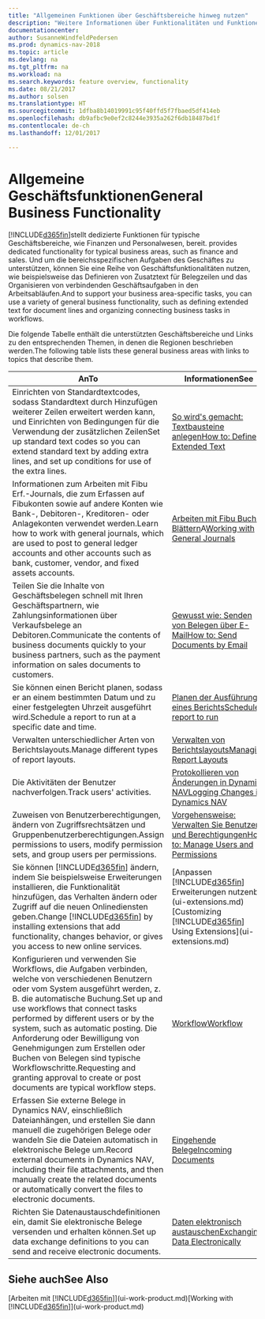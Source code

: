 ```yaml
---
title: "Allgemeinen Funktionen über Geschäftsbereiche hinweg nutzen"
description: "Weitere Informationen über Funktionalitäten und Funktionen, die über Geschäftsbereiche hinweg in Dynamics NAV verwendet werden."
documentationcenter: 
author: SusanneWindfeldPedersen
ms.prod: dynamics-nav-2018
ms.topic: article
ms.devlang: na
ms.tgt_pltfrm: na
ms.workload: na
ms.search.keywords: feature overview, functionality
ms.date: 08/21/2017
ms.author: solsen
ms.translationtype: HT
ms.sourcegitcommit: 1dfba8b14019991c95f40ffd5f7fbaed5df414eb
ms.openlocfilehash: db9afbc9e0ef2c8244e3935a262f6db18487bd1f
ms.contentlocale: de-ch
ms.lasthandoff: 12/01/2017

---
```

# <a name="general-business-functionality"></a><span data-ttu-id="9384d-103">Allgemeine Geschäftsfunktionen</span><span class="sxs-lookup"><span data-stu-id="9384d-103">General Business Functionality</span></span>
[!INCLUDE[d365fin](includes/d365fin_md.md)]<span data-ttu-id="9384d-104">stellt dedizierte Funktionen für typische Geschäftsbereiche, wie Finanzen und Personalwesen, bereit.</span><span class="sxs-lookup"><span data-stu-id="9384d-104"> provides dedicated functionality for typical business areas, such as finance and sales.</span></span> <span data-ttu-id="9384d-105">Und um die bereichsspezifischen Aufgaben des Geschäftes zu unterstützen, können Sie eine Reihe von Geschäftsfunktionalitäten nutzen, wie beispielsweise das Definieren von Zusatztext für Belegzeilen und das Organisieren von verbindenden Geschäftsaufgaben in den Arbeitsabläufen.</span><span class="sxs-lookup"><span data-stu-id="9384d-105">And to support your business area-specific tasks, you can use a variety of general business functionality, such as defining extended text for document lines and organizing connecting business tasks in workflows.</span></span>

<span data-ttu-id="9384d-106">Die folgende Tabelle enthält die unterstützten Geschäftsbereiche und Links zu den entsprechenden Themen, in denen die Regionen beschrieben werden.</span><span class="sxs-lookup"><span data-stu-id="9384d-106">The following table lists these general business areas with links to topics that describe them.</span></span>

| <span data-ttu-id="9384d-107">An</span><span class="sxs-lookup"><span data-stu-id="9384d-107">To</span></span> | <span data-ttu-id="9384d-108">Informationen</span><span class="sxs-lookup"><span data-stu-id="9384d-108">See</span></span> |
| --- | --- |
| <span data-ttu-id="9384d-109">Einrichten von Standardtextcodes, sodass Standardtext durch Hinzufügen weiterer Zeilen erweitert werden kann, und Einrichten von Bedingungen für die Verwendung der zusätzlichen Zeilen</span><span class="sxs-lookup"><span data-stu-id="9384d-109">Set up standard text codes so you can extend standard text by adding extra lines, and set up conditions for use of the extra lines.</span></span> |[<span data-ttu-id="9384d-110">So wird's gemacht: Textbausteine anlegen</span><span class="sxs-lookup"><span data-stu-id="9384d-110">How to: Define Extended Text</span></span>](ui-how-define-ext-text.md) |
| <span data-ttu-id="9384d-111">Informationen zum Arbeiten mit Fibu Erf.-Journals, die zum Erfassen auf Fibukonten sowie auf andere Konten wie Bank-, Debitoren-, Kreditoren- oder Anlagekonten verwendet werden.</span><span class="sxs-lookup"><span data-stu-id="9384d-111">Learn how to work with general journals, which are used to post to general ledger accounts and other accounts such as bank, customer, vendor, and fixed assets accounts.</span></span> |<span data-ttu-id="9384d-112">[Arbeiten mit Fibu Buch.-Blättern](ui-work-general-journals.md)A</span><span class="sxs-lookup"><span data-stu-id="9384d-112">[Working with General Journals](ui-work-general-journals.md)</span></span> |
| <span data-ttu-id="9384d-113">Teilen Sie die Inhalte von Geschäftsbelegen schnell mit Ihren Geschäftspartnern, wie Zahlungsinformationen über Verkaufsbelege an Debitoren.</span><span class="sxs-lookup"><span data-stu-id="9384d-113">Communicate the contents of business documents quickly to your business partners, such as the payment information on sales documents to customers.</span></span> |[<span data-ttu-id="9384d-114">Gewusst wie: Senden von Belegen über E-Mail</span><span class="sxs-lookup"><span data-stu-id="9384d-114">How to: Send Documents by Email</span></span>](ui-how-send-documents-email.md) |
| <span data-ttu-id="9384d-115">Sie können einen Bericht planen, sodass er an einem bestimmten Datum und zu einer festgelegten Uhrzeit ausgeführt wird.</span><span class="sxs-lookup"><span data-stu-id="9384d-115">Schedule a report to run at a specific date and time.</span></span> |[<span data-ttu-id="9384d-116">Planen der Ausführung eines Berichts</span><span class="sxs-lookup"><span data-stu-id="9384d-116">Schedule a report to run</span></span>](ui-work-report.md#ScheduleReport) |
| <span data-ttu-id="9384d-117">Verwalten unterschiedlicher Arten von Berichtslayouts.</span><span class="sxs-lookup"><span data-stu-id="9384d-117">Manage different types of report layouts.</span></span> |[<span data-ttu-id="9384d-118">Verwalten von Berichtslayouts</span><span class="sxs-lookup"><span data-stu-id="9384d-118">Managing Report Layouts</span></span>](ui-manage-report-layouts.md) |
| <span data-ttu-id="9384d-119">Die Aktivitäten der Benutzer nachverfolgen.</span><span class="sxs-lookup"><span data-stu-id="9384d-119">Track users' activities.</span></span>|[<span data-ttu-id="9384d-120">Protokollieren von Änderungen in Dynamics NAV</span><span class="sxs-lookup"><span data-stu-id="9384d-120">Logging Changes in Dynamics NAV</span></span>](across-log-changes.md)|
|<span data-ttu-id="9384d-121">Zuweisen von Benutzerberechtigungen, ändern von Zugriffsrechtsätzen und Gruppenbenutzerberechtigungen.</span><span class="sxs-lookup"><span data-stu-id="9384d-121">Assign permissions to users, modify permission sets, and group users per permissions.</span></span>|[<span data-ttu-id="9384d-122">Vorgehensweise: Verwalten Sie Benutzer und Berechtigungen</span><span class="sxs-lookup"><span data-stu-id="9384d-122">How to: Manage Users and Permissions</span></span>](ui-how-users-permissions.md)|
| <span data-ttu-id="9384d-123">Sie können [!INCLUDE[d365fin](includes/d365fin_md.md)] ändern, indem Sie beispielsweise Erweiterungen installieren, die Funktionalität hinzufügen, das Verhalten ändern oder Zugriff auf die neuen Onlinediensten geben.</span><span class="sxs-lookup"><span data-stu-id="9384d-123">Change [!INCLUDE[d365fin](includes/d365fin_md.md)] by installing extensions that add functionality, changes behavior, or gives you access to new online services.</span></span> |<span data-ttu-id="9384d-124">[Anpassen [!INCLUDE[d365fin](includes/d365fin_md.md)] Erweiterungen nutzenb](ui-extensions.md)</span><span class="sxs-lookup"><span data-stu-id="9384d-124">[Customizing [!INCLUDE[d365fin](includes/d365fin_md.md)] Using Extensions](ui-extensions.md)</span></span> |
|<span data-ttu-id="9384d-125">Konfigurieren und verwenden Sie Workflows, die Aufgaben verbinden, welche von verschiedenen Benutzern oder vom System ausgeführt werden, z. B. die automatische Buchung.</span><span class="sxs-lookup"><span data-stu-id="9384d-125">Set up and use workflows that connect tasks performed by different users or by the system, such as automatic posting.</span></span> <span data-ttu-id="9384d-126">Die Anforderung oder Bewilligung von Genehmigungen zum Erstellen oder Buchen von Belegen sind typische Workflowschritte.</span><span class="sxs-lookup"><span data-stu-id="9384d-126">Requesting and granting approval to create or post documents are typical workflow steps.</span></span>|[<span data-ttu-id="9384d-127">Workflow</span><span class="sxs-lookup"><span data-stu-id="9384d-127">Workflow</span></span>](across-workflow.md)|
|<span data-ttu-id="9384d-128">Erfassen Sie externe Belege in Dynamics NAV, einschließlich Dateianhängen, und erstellen Sie dann manuell die zugehörigen Belege oder wandeln Sie die Dateien automatisch in elektronische Belege um.</span><span class="sxs-lookup"><span data-stu-id="9384d-128">Record external documents in Dynamics NAV, including their file attachments, and then manually create the related documents or automatically convert the files to electronic documents.</span></span>|[<span data-ttu-id="9384d-129">Eingehende Belege</span><span class="sxs-lookup"><span data-stu-id="9384d-129">Incoming Documents</span></span>](across-income-documents.md)|
| <span data-ttu-id="9384d-130">Richten Sie Datenaustauschdefinitionen ein, damit Sie elektronische Belege versenden und erhalten können.</span><span class="sxs-lookup"><span data-stu-id="9384d-130">Set up data exchange definitions to you can send and receive electronic documents.</span></span> |[<span data-ttu-id="9384d-131">Daten elektronisch austauschen</span><span class="sxs-lookup"><span data-stu-id="9384d-131">Exchanging Data Electronically</span></span>](across-data-exchange.md) |

## <a name="see-also"></a><span data-ttu-id="9384d-132">Siehe auch</span><span class="sxs-lookup"><span data-stu-id="9384d-132">See Also</span></span>
<span data-ttu-id="9384d-133">[Arbeiten mit [!INCLUDE[d365fin](includes/d365fin_md.md)]](ui-work-product.md)</span><span class="sxs-lookup"><span data-stu-id="9384d-133">[Working with [!INCLUDE[d365fin](includes/d365fin_md.md)]](ui-work-product.md)</span></span>

